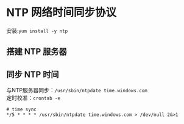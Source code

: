 # NTP 网络时间同步协议

安装:`yum install -y ntp`

搭建 NTP 服务器
----------------


同步 NTP 时间
------------
与NTP服务器同步：`/usr/sbin/ntpdate time.windows.com`<br>
定时校准：`crontab -e` <br>
```
# time sync
*/5 * * * * /usr/sbin/ntpdate time.windows.com > /dev/null 2&>1
```

